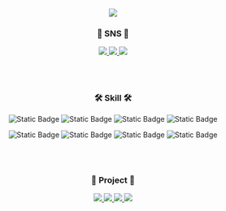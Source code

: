 <h1 align="center">
  <img src="https://capsule-render.vercel.app/api?type=transparent&fontColor=703ee5&text=Welcom%20to%20beommin's%20Github&height=150&fontSize=60&desc=FrontEnd%20Engineer&descAlignY=75&descAlign=60&animation=fadeIn" >
</h3>

<h3 align="center"> 💌 SNS 💌 </h3>
<p align="center">
  <a href="https://velog.io/@bmpark" target="_blank">
    <img src="https://img.shields.io/badge/velog-%2320C997?style=for-the-badge&logo=velog&logoColor=white">
  </a>
  <a href="https://blog.beommin.kro.kr/" target="_blank">
    <img src="https://img.shields.io/badge/beomlog-%237957D5?style=for-the-badge&logo=buefy&logoColor=white">
  </a>
  <a href="mailto:club20608@gmail.com" target="_blank">
    <img src="https://img.shields.io/badge/gmail-%23EA4335?style=for-the-badge&logo=gmail&logoColor=white">
  </a>
</p>

</br>
</br>

<h3 align="center"> 🛠 Skill 🛠 </h3>
<p align="center"> 
  <img alt="Static Badge" src="https://img.shields.io/badge/javascript-%23F7DF1E?style=for-the-badge&logo=javascript&logoColor=white">
  <img alt="Static Badge" src="https://img.shields.io/badge/typescript-%233178C6?style=for-the-badge&logo=typescript&logoColor=white">
  <img alt="Static Badge" src="https://img.shields.io/badge/vue.js-%234FC08D?style=for-the-badge&logo=vuedotjs&logoColor=white">
  <img alt="Static Badge" src="https://img.shields.io/badge/nuxt.js-%2300DC82?style=for-the-badge&logo=nuxtdotjs&logoColor=white">
</p>
<p align="center"> 
  <img alt="Static Badge" src="https://img.shields.io/badge/node.js-%23339933?style=for-the-badge&logo=nodedotjs&logoColor=white">
  <img alt="Static Badge" src="https://img.shields.io/badge/MSSQL-%23CC2927?style=for-the-badge&logo=microsoftsqlserver&logoColor=white">
  <img alt="Static Badge" src="https://img.shields.io/badge/postgresql-%234169E1?style=for-the-badge&logo=postgresql&logoColor=white">
  <img alt="Static Badge" src="https://img.shields.io/badge/firebase-%23FFCA28?style=for-the-badge&logo=firebase&logoColor=white">
</p>

</br>
</br>

<h3 align="center"> 🌟 Project 🌟 </h3>
<p align="center">
  <a href="https://duckmu.com/" target="_blank">
    <img src="https://img.shields.io/badge/duckmu%23F7DF1E?style=for-the-badge">
  </a>
  <a href="https://aboutme2.web.app/" target="_blank">
    <img src="https://img.shields.io/badge/aboutme-%236DB33F?style=for-the-badge">
  </a>
  <a href="https://what-is-my-team.web.app/" target="_blank">
    <img src="https://img.shields.io/badge/whatismyteam-%23232F3E?style=for-the-badge">
  </a>
  <a href="https://www.npmjs.com/package/beomtil" target="_blank">
    <img src="https://img.shields.io/badge/beomtil-%237957D5?style=for-the-badge&logo=jpa&logoColor=white">
  </a>
</p>
<!--
**ParkBeomMin/ParkBeomMin** is a ✨ _special_ ✨ repository because its `README.md` (this file) appears on your GitHub profile.

Here are some ideas to get you started:

- 🔭 I’m currently working on ...
- 🌱 I’m currently learning ...
- 👯 I’m looking to collaborate on ...
- 🤔 I’m looking for help with ...
- 💬 Ask me about ...
- 📫 How to reach me: ...
- 😄 Pronouns: ...
- ⚡ Fun fact: ...

참고
https://shields.io/badges
https://simpleicons.org/
https://velog.io/@jmjgirl/Github-profile-%EA%BE%B8%EB%AF%B8%EA%B8%B0
-->
